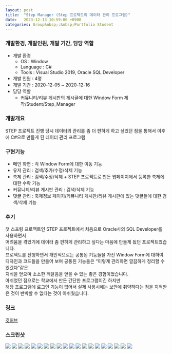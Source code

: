 ```yaml
---
layout: post
title:  "Step Manager (Step 프로젝트의 데이터 관리 프로그램)"
date:   2023-12-13 10:59:00 +0900
categories: Group&nbsp;:&nbsp;Portfolio Student
---
```


### 개발환경, 개발인원, 개발 기간, 담당 역할

- 개발 환경
    - OS : Window
    - Language : C#
    - Tools : Visual Studio 2019, Oracle SQL Developer
- 개발 인원 : 4명
- 개발 기간 : 2020-12-05 ~ 2020-12-16
- 담당 역할
    - 커뮤니티/리뷰 게시판의 게시글에 대한 Window Form 제작/Student/Step_Manager

### 개발개요

STEP 프로젝트 진행 당시 데이터의 관리를 좀 더 편하게 하고 싶었던 점을 통해서 이후에 C#으로 만들게 된 데이터 관리 프로그램

### 구현기능

- 메인 화면 : 각 Window Form에 대한 이동 기능
- 유저 관리 : 검색/추가/수정/삭제 기능
- 축제 관리 : 검색/수정/삭제 + STEP 프로젝트로 만든 웹페이지에서 등록한 축제에 대한 수락 기능
- 커뮤니티/리뷰 게시판 관리 : 검색/삭제 기능
- 댓글 관리 : 축제정보 페이지/커뮤니티 게시판/리뷰 게시판에 있는 댓글들에 대한 검색/삭제 기능

### 후기

첫 스프링 프로젝트인 STEP 프로젝트에서 처음으로 Oracle사의 SQL Developer를 사용하면서  
어려움을 겪었기에 데이터 좀 편하게 관리하고 싶다는 마음에 만들게 됬던 프로젝트였습니다.  
프로젝트를 진행하면서 개인적으로는 공통된 기능들을 가진 Window Form에 대하여  
디자인과 코드들을 만들어 보며 공통된 기능들은 “이렇게 관리하면 깔끔하게 정리할 수 있겠다”같은  
지식을 얻으며 소소한 깨달음을 얻을 수 있는 좋은 경험이었습니다.  
아쉬었던 점으로는 학교에서 만든 간단한 프로그램이긴 하지만  
해당 프로그램에 로그인 기능이 없어서 실제 사용시에는 보안에 취약하다는 점을 지적받은 것이 반박할 수 없다는 것이 아쉬웠습니다.

### 링크
[깃허브](https://github.com/sangwon0724/Step_Manager)

### 스크린샷

<img src="{{site.url}}{{site.baseurl}}{{site.portfolio_img_root}}/Student/Step_Manager/01.JPG"/>
<img src="{{site.url}}{{site.baseurl}}{{site.portfolio_img_root}}/Student/Step_Manager/02.JPG"/>
<img src="{{site.url}}{{site.baseurl}}{{site.portfolio_img_root}}/Student/Step_Manager/03.JPG"/>
<img src="{{site.url}}{{site.baseurl}}{{site.portfolio_img_root}}/Student/Step_Manager/04.JPG"/>
<img src="{{site.url}}{{site.baseurl}}{{site.portfolio_img_root}}/Student/Step_Manager/05.JPG"/>
<img src="{{site.url}}{{site.baseurl}}{{site.portfolio_img_root}}/Student/Step_Manager/06.JPG"/>
<img src="{{site.url}}{{site.baseurl}}{{site.portfolio_img_root}}/Student/Step_Manager/07.JPG"/>
<img src="{{site.url}}{{site.baseurl}}{{site.portfolio_img_root}}/Student/Step_Manager/08.JPG"/>
<img src="{{site.url}}{{site.baseurl}}{{site.portfolio_img_root}}/Student/Step_Manager/09.JPG"/>
<img src="{{site.url}}{{site.baseurl}}{{site.portfolio_img_root}}/Student/Step_Manager/10.JPG"/>
<img src="{{site.url}}{{site.baseurl}}{{site.portfolio_img_root}}/Student/Step_Manager/11.JPG"/>
<img src="{{site.url}}{{site.baseurl}}{{site.portfolio_img_root}}/Student/Step_Manager/12.JPG"/>
<img src="{{site.url}}{{site.baseurl}}{{site.portfolio_img_root}}/Student/Step_Manager/13.JPG"/>
<img src="{{site.url}}{{site.baseurl}}{{site.portfolio_img_root}}/Student/Step_Manager/14.JPG"/>
<img src="{{site.url}}{{site.baseurl}}{{site.portfolio_img_root}}/Student/Step_Manager/15.JPG"/>
<img src="{{site.url}}{{site.baseurl}}{{site.portfolio_img_root}}/Student/Step_Manager/16.JPG"/>
<img src="{{site.url}}{{site.baseurl}}{{site.portfolio_img_root}}/Student/Step_Manager/17.JPG"/>
<img src="{{site.url}}{{site.baseurl}}{{site.portfolio_img_root}}/Student/Step_Manager/18.JPG"/>
<img src="{{site.url}}{{site.baseurl}}{{site.portfolio_img_root}}/Student/Step_Manager/19.JPG"/>
<img src="{{site.url}}{{site.baseurl}}{{site.portfolio_img_root}}/Student/Step_Manager/20.JPG"/>